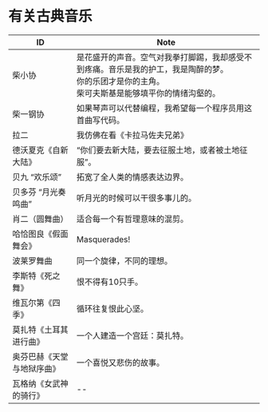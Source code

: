 # 有关古典音乐



| ID                         | Note                                                                                                                                                    |
| -------------------------- | ------------------------------------------------------------------------------------------------------------------------------------------------------- |
| 柴小协                     | 是花盛开的声音。空气对我拳打脚踢，我却感受不到疼痛。音乐是我的护工，我是陶醉的梦。<br> 你的乐团才是你的主角。 <br> 柴可夫斯基是能够填平你的情绪沟壑的。 |
| 柴一钢协                   | 如果琴声可以代替编程，我希望每一个程序员用这首曲写代码。                                                                                                |
| 拉二                       | 我仿佛在看《卡拉马佐夫兄弟》                                                                                                                            |
| 德沃夏克《自新大陆》       | “你们要去新大陆，要去征服土地，或者被土地征服”。                                                                                                        |
| 贝九 “欢乐颂”              | 拓宽了全人类的情感表达边界。                                                                                                                            |
| 贝多芬 “月光奏鸣曲”        | 听月光的时候可以干很多事儿的。                                                                                                                          |
| 肖二（圆舞曲）             | 适合每一个有哲理意味的混剪。                                                                                                                            |
| 哈恰图良《假面舞会》       | Masquerades!                                                                                                                                            |
| 波莱罗舞曲                 | 同一个旋律，不同的理想。                                                                                                                                |
| 李斯特《死之舞》           | 恨不得有10只手。                                                                                                                                        |
| 维瓦尔第《四季》           | 循环往复恨此心坚。                                                                                                                                      |
| 莫扎特《土耳其进行曲》     | 一个人建造一个宫廷：莫扎特。                                                                                                                            |
| 奥芬巴赫《天堂与地狱序曲》 | 一个喜悦又悲伤的故事。                                                                                                                                  |
| 瓦格纳《女武神的骑行》     | --                                                                                                                                                      |

